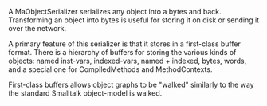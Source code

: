 A MaObjectSerializer serializes any object into a bytes and back.  Transforming an object into bytes is useful for storing it on disk or sending it over the network.

A primary feature of this serializer is that it stores in a first-class buffer format.  There is a hierarchy of buffers for storing the various kinds of objects:  named inst-vars, indexed-vars, named + indexed, bytes, words, and a special one for CompiledMethods and MethodContexts.

First-class buffers allows object graphs to be "walked" similarly to the way the standard Smalltalk object-model is walked.
